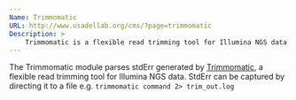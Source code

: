 ```yaml
---
Name: Trimmomatic
URL: http://www.usadellab.org/cms/?page=trimmomatic
Description: >
    Trimmomatic is a flexible read trimming tool for Illumina NGS data
---
```


The Trimmomatic module parses stdErr generated by
[Trimmomatic](http://www.usadellab.org/cms/?page=trimmomatic),
a flexible read trimming tool for Illumina NGS data. StdErr can be captured by
directing it to a file e.g. `trimmomatic command 2> trim_out.log`
